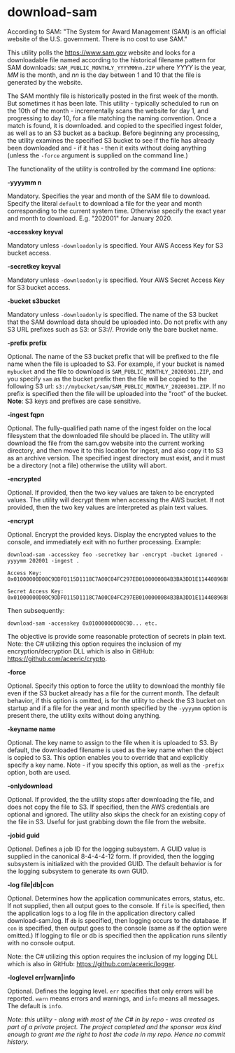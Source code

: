 # download-sam 

According to SAM: "The System for Award Management (SAM) is an official website of the U.S. government. There is no cost to use SAM."

This utility polls the https://www.sam.gov website and looks for a downloadable file named according to the historical filename pattern for SAM downloads: `SAM_PUBLIC_MONTHLY_YYYYMMnn.ZIP` where *YYYY* is the year, *MM* is the month, and *nn* is the day between 1 and 10 that the file is generated by the website.

The SAM monthly file is historically posted in the first week of the month. But sometimes it has been late. This utility - typically scheduled to run on the 10th of the month - incrementally scans the website for day 1, and progressing to day 10, for a file matching the naming convention. Once a match is found, it is downloaded. and copied to the specified ingest folder, as well as to an S3 bucket as a backup. Before beginning any processing, the utility examines the specified S3 bucket to see if the file has already been downloaded and - if it has - then it exits without doing anything (unless the `-force` argument is supplied on the command line.)

The functionality of the utility is controlled by the command line options:

**-yyyymm n**

Mandatory. Specifies the year and month of the SAM file to download. Specify the literal `default` to download a file for the year and month corresponding to the current system time. Otherwise specify the exact year and month to download. E.g. "202001" for January 2020.

**-accesskey keyval**

Mandatory unless `-downloadonly` is specified. Your AWS Access Key for S3 bucket access.

**-secretkey keyval**

Mandatory unless `-downloadonly` is specified. Your AWS Secret Access Key for S3 bucket access.

**-bucket s3bucket**

Mandatory unless `-downloadonly` is specified. The name of the S3 bucket that the SAM download data should be uploaded into.  Do not prefix with any S3 URL prefixes such as S3: or S3://. Provide only the bare bucket name.

**-prefix prefix**

Optional. The name of the S3 bucket prefix that will be prefixed to the file name when the file is uploaded to S3. For example, if your bucket is named `mybucket` and the file to download is `SAM_PUBLIC_MONTHLY_20200301.ZIP`, and you specify `sam` as the bucket prefix then the file will be copied to the following S3 url: `s3://mybucket/sam/SAM_PUBLIC_MONTHLY_20200301.ZIP`. If no prefix is specified then the file will be uploaded into the "root" of the bucket. **Note**: S3 keys and prefixes are case sensitive.

**-ingest fqpn**

Optional. The fully-qualified path name of the ingest folder on the local filesystem that the downloaded file should be placed in. The utility will download the file from the sam.gov website into the current working directory, and then move it to this location for ingest, and also copy it to S3 as an archive version. The specified ingest directory must exist, and it must be a directory (not a file) otherwise the utility will abort.

**-encrypted**

Optional. If provided, then the two key values are taken to be encrypted values. The utility will decrypt them when accessing the AWS bucket. If not provided, then the two key values are interpreted as plain text values.

**-encrypt**

Optional. Encrypt the provided keys. Display the encrypted values to the console, and immediately exit with no further processing. Example:

```
download-sam -accesskey foo -secretkey bar -encrypt -bucket ignored -yyyymm 202001 -ingest .

Access Key:
0x01000000D08C9DDF0115D1118C7A00C04FC297EB0100000084B3BA3DD1E11440896B8643B8CD670E04000000020000000000106600000001000020000000A1D7780D9B8D79F7843DFD4FEFDCA34FA8EB91CDC32DDAF7D9D5397C9F5EAEED000000000E80000000020000200000009E3B64A3426D6EED8D65211134E057C39F7E009B300C41648ECA60E8DAD7B71E10000000573B78FF7EB505EE3C9ADBB9F1797B8940000000659A0980D83948B02E0EC2E0A7F32F03D600E2D69C9C4C4344F652B164619EF5FF8AD354D38A282E27A2603F4F79222A24F3F446973F4123E53289A962323A64

Secret Access Key:
0x01000000D08C9DDF0115D1118C7A00C04FC297EB0100000084B3BA3DD1E11440896B8643B8CD670E04000000020000000000106600000001000020000000207BA17696DA4E92170A5E994F5D86E1D16F270CE10F76567C00EC3395BF2518000000000E8000000002000020000000C056487DC2EF4DC9D82338FF5A0DC2B3B5CB645B00444D8D566088CF8D499CB410000000D2FA5C1ED2F58AA87F633564FED543CA40000000EBF0B946DB79DE15A066FA9B5AB7E0BA36B069E39B06E8E2BBEA13329749A4311EAE1F6EA62C3253BB0A129DE715486EABB5F0C041D381FB89124116A1D80CBC
```

Then subsequently:

```
download-sam -accesskey 0x01000000D08C9D... etc.
```

The objective is provide some reasonable protection of secrets in plain text. Note: the C# utilizing this option requires the inclusion of my encryption/decryption DLL which is also in GitHub: https://github.com/aceeric/crypto.

**-force**

Optional. Specify this option to force the utility to download the monthly file even if the S3 bucket already has a file for the current month. The default behavior, if this option is omitted, is for the utility to check the S3 bucket on startup and if a file for the year and month specified by the `-yyyymm` option is present there, the utility exits without doing anything.

**-keyname name**

Optional. The key name to assign to the file when it is uploaded to S3. By default, the downloaded filename is used as the key name when the object is copied to S3. This option enables you to override that and explicitly specify a key name. Note - if you specify this option, as well as the `-prefix` option, both are used.

**-onlydownload**

Optional. If provided, the the utility stops after downloading the file, and does not copy the file to S3. If specified, then the AWS credentials are optional and ignored. The utility also skips the check for an existing copy of the file in S3. Useful for just grabbing down the file from the website.

**-jobid guid**

Optional. Defines a job ID for the logging subsystem. A GUID value is supplied in the canonical 8-4-4-4-12 form. If provided, then the logging subsystem is initialized with the provided GUID. The default behavior is for the logging subsystem to generate its own GUID.

**-log file|db|con**

Optional. Determines how the application communicates errors, status, etc. If not supplied, then all output goes to the console. If `file` is specified, then the application logs to a log file in the application directory called download-sam.log. If `db` is specified, then logging occurs to the database. If `con` is specified, then output goes to the console (same as if the option were omitted.) If logging to file or db is specified then the application runs silently with no console output.

Note: the C# utilizing this option requires the inclusion of my logging DLL which is also in GitHub: https://github.com/aceeric/logger.

**-loglevel err|warn|info**

Optional. Defines the logging level. `err` specifies that only errors will be reported. `warn` means errors and warnings, and `info` means all messages. The default is `info`.

*Note: this utility - along with most of the C# in by repo - was  created as part of a private project. The project completed and the  sponsor was kind enough to grant me the right to host the code in my  repo. Hence no commit history.*